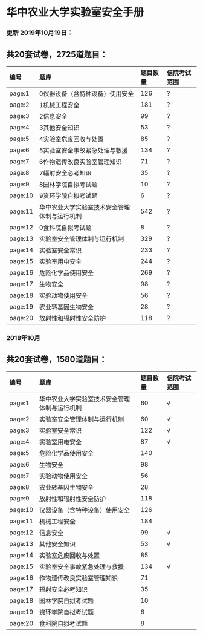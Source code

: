 # 华中农业大学实验室安全手册

### 更新 2019年10月19日：
## 共20套试卷，2725道题目：
|编号|题库|题目数量|信院考试范围|
|:---|:---|:---|:---|
|page:1|0仪器设备（含特种设备）使用安全|126|?|
|page:2|1机械工程安全|181|?|
|page:3|2信息安全|99|?|
|page:4|3其他安全知识|53|?|
|page:5|4实验室危废回收与处置|85|?|
|page:6|5实验室安全事故紧急处理与救援|134|?|
|page:7|6作物遗传改良实验室管理知识|71|?|
|page:8|7辐射安全必考知识|35|?|
|page:9|8园林学院自拟考试题|10|?|
|page:10|9资环学院自拟考试题|6|?|
|page:11|华中农业大学实验室技术安全管理体制与运行机制|542|?|
|page:12|0食科院自拟考试题|8|?|
|page:13|实验室安全管理体制与运行机制|329|?|
|page:14|实验室安全常识|233|?|
|page:15|实验室用电安全|244|?|
|page:16|危险化学品使用安全|269|?|
|page:17|生物安全|98|?|
|page:18|实验动物使用安全|56|?|
|page:19|农业转基因生物安全|28|?|
|page:20|放射性和辐射性安全防护|118|?|

### 2018年10月
## 共20套试卷，1580道题目：
|编号|题库|题目数量|信院考试范围|
|:---|:---|:---|:---|
|page:1|华中农业大学实验室技术安全管理体制与运行机制|60|√|
|page:2|实验室安全管理体制与运行机制|60|√|
|page:3|实验室安全常识|122|√|
|page:4|实验室用电安全|87|√|
|page:5|危险化学品使用安全|140||
|page:6|生物安全|98||
|page:7|实验动物使用安全|56||
|page:8|农业转基因生物安全|28||
|page:9|放射性和辐射性安全防护|118||
|page:10|仪器设备（含特种设备）使用安全|126||
|page:11|机械工程安全|184||
|page:12|信息安全|99|√|
|page:13|其他安全知识|53|√|
|page:14|实验室危废回收与处置|85||
|page:15|实验室安全事故紧急处理与救援|134|√|
|page:16|作物遗传改良实验室管理知识|71||
|page:17|辐射安全必考知识|35||
|page:18|园林学院自拟考试题|10||
|page:19|资环学院自拟考试题|6||
|page:20|食科院自拟考试题|8||

